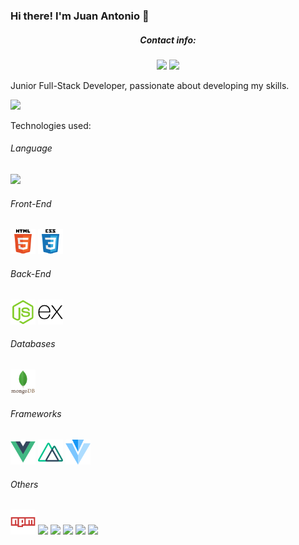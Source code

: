 ### Hi there! I'm Juan Antonio 👋

<h5 align="center">Contact info:</h5>
<p align="center">
  <a target="_blank"href="https://www.linkedin.com/in/juan-antonio-leon-ojeda/"><img height=40 src="https://www.texber.com/wp-content/uploads/2020/04/logo-Linkedin-1.png" /></a>
  <a href="mailto:jalojr70@gmail.com"><img height=40 src="https://logos-download.com/wp-content/uploads/2016/05/Gmail_logo_icon.png" /></a>
</p>

Junior Full-Stack Developer, passionate about developing my skills.
<p>
  <a target="_blank"href="https://www.codewars.com/users/Juanan237"><img src="https://www.codewars.com/users/Juanan237/badges/small" /></a>
</p>

Technologies used:

<h6>Language</h6>
<p>
  <img height=40 src="https://codingthesmartway.com/wp-content/uploads/2019/01/logo_javascript-300x300.png" />
</p>

<h6>Front-End</h6>
<p>
  <img height=40 src="https://raw.githubusercontent.com/devicons/devicon/1119b9f84c0290e0f0b38982099a2bd027a48bf1/icons/html5/html5-original-wordmark.svg" />
  <img height=40 src="https://raw.githubusercontent.com/devicons/devicon/1119b9f84c0290e0f0b38982099a2bd027a48bf1/icons/css3/css3-original-wordmark.svg" />
</p>

<h6>Back-End</h6>
<p>
  <img height=40 src="https://raw.githubusercontent.com/devicons/devicon/1119b9f84c0290e0f0b38982099a2bd027a48bf1/icons/nodejs/nodejs-original.svg" />
  <img height=40 src="https://raw.githubusercontent.com/devicons/devicon/1119b9f84c0290e0f0b38982099a2bd027a48bf1/icons/express/express-original.svg" />
</p>

<h6>Databases</h6>
<p>
  <img height=40 src="https://raw.githubusercontent.com/devicons/devicon/1119b9f84c0290e0f0b38982099a2bd027a48bf1/icons/mongodb/mongodb-original-wordmark.svg" />
</p>

<h6>Frameworks</h6>
<p>
  <img height=40 src="https://raw.githubusercontent.com/devicons/devicon/1119b9f84c0290e0f0b38982099a2bd027a48bf1/icons/vuejs/vuejs-original.svg" />
  <img height=40 src="https://raw.githubusercontent.com/devicons/devicon/1119b9f84c0290e0f0b38982099a2bd027a48bf1/icons/nuxtjs/nuxtjs-original.svg" />
  <img height=40 src="https://raw.githubusercontent.com/devicons/devicon/1119b9f84c0290e0f0b38982099a2bd027a48bf1/icons/vuetify/vuetify-original.svg" />
</p>

<h6>Others</h6>
<p>
  <img height=40 src="https://raw.githubusercontent.com/devicons/devicon/1119b9f84c0290e0f0b38982099a2bd027a48bf1/icons/npm/npm-original-wordmark.svg" />
  <img height=40 src="https://raw.githubusercontent.com/JuanAntonioLeonOjeda/devicon/1119b9f84c0290e0f0b38982099a2bd027a48bf1/icons/git/git-original.svg" />
  <img height=40 src="https://raw.githubusercontent.com/JuanAntonioLeonOjeda/devicon/1119b9f84c0290e0f0b38982099a2bd027a48bf1/icons/heroku/heroku-original.svg" />
  <img height=40 src="https://cdn.freebiesupply.com/logos/large/2x/netlify-logo-png-transparent.png" />
  <img height=40 src="https://github.com/JuanAntonioLeonOjeda/devicon/blob/master/icons/socketio/socketio-original.svg" />
  <img height=40 src="https://www.voipone.ch/wp-content/uploads/2019/05/WebRTC-Logo.png" />
</p>
<!--
**JuanAntonioLeonOjeda/JuanAntonioLeonOjeda** is a ✨ _special_ ✨ repository because its `README.md` (this file) appears on your GitHub profile.

Here are some ideas to get you started:

- 🔭 I’m currently working on ...
- 🌱 I’m currently learning ...
- 👯 I’m looking to collaborate on ...
- 🤔 I’m looking for help with ...
- 💬 Ask me about ...
- 📫 How to reach me: ...
- 😄 Pronouns: ...
- ⚡ Fun fact: ...
-->
